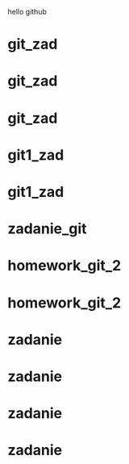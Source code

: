 hello github
# git_zad
# git_zad
# git_zad
# git1_zad
# git1_zad
# zadanie_git
# homework_git_2
# homework_git_2
# zadanie
# zadanie
# zadanie
# zadanie
